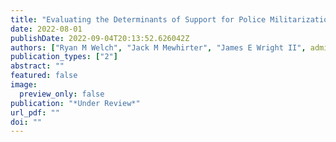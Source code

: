 ```yaml
---
title: "Evaluating the Determinants of Support for Police Militarization among Officers"
date: 2022-08-01
publishDate: 2022-09-04T20:13:52.626042Z
authors: ["Ryan M Welch", "Jack M Mewhirter", "James E Wright II", admin]
publication_types: ["2"]
abstract: ""
featured: false
image:
  preview_only: false
publication: "*Under Review*"
url_pdf: ""
doi: ""
---
```

